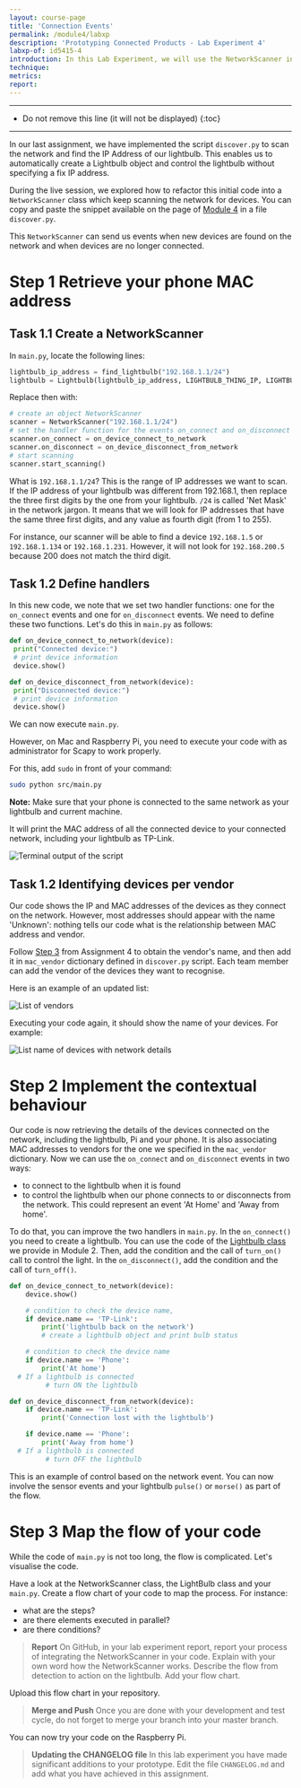 ```yaml
---
layout: course-page
title: 'Connection Events'
permalink: /module4/labxp
description: 'Prototyping Connected Products - Lab Experiment 4'
labxp-of: id5415-4
introduction: In this Lab Experiment, we will use the NetworkScanner introduced in the live session to detect a smartphone on the network. It will provide an indicator 'at home' and 'away from home' that we will use to control the light.
technique:
metrics:
report:
---
```


---

- Do not remove this line (it will not be displayed)
{:toc}

---

In our last assignment, we have implemented the script `discover.py` to scan the network and find the IP Address of our lightbulb. This enables us to automatically create a Lightbulb object and control the lightbulb without specifying a fix IP address.

During the live session, we explored how to refactor this initial code into a `NetworkScanner` class which keep scanning the network for devices. You can copy and paste the snippet available on the page of [Module 4](https://id5415.datacentricdesign.org/module4/) in a file `discover.py`.

This `NetworkScanner` can send us events when new devices are found on the network and when devices are no longer connected.

# Step 1 Retrieve your phone MAC address

## Task 1.1 Create a NetworkScanner

In `main.py`, locate the following lines:

```python
lightbulb_ip_address = find_lightbulb("192.168.1.1/24")
lightbulb = Lightbulb(lightbulb_ip_address, LIGHTBULB_THING_IP, LIGHTBULB_PRIVATE_KEY_PATH)
```

Replace then with:

```python
# create an object NetworkScanner
scanner = NetworkScanner("192.168.1.1/24")
# set the handler function for the events on_connect and on_disconnect
scanner.on_connect = on_device_connect_to_network
scanner.on_disconnect = on_device_disconnect_from_network
# start scanning
scanner.start_scanning()
```

What is `192.168.1.1/24`? This is the range of IP addresses we want to scan. If the IP address of your lightbulb was different from 192.168.1, then replace the three first digits by the one from your lightbulb. `/24` is called 'Net Mask' in the network jargon. It means that we will look for IP addresses that have the same three first digits, and any value as fourth digit (from 1 to 255).

For instance, our scanner will be able to find a device `192.168.1.5` or `192.168.1.134` or `192.168.1.231`. However, it will not look for `192.168.200.5` because 200 does not match the third digit.

## Task 1.2 Define handlers

In this new code, we note that we set two handler functions: one for the `on_connect` events and one for `on_disconnect` events. We need to define these two functions. Let's do this in `main.py` as follows:

```python
def on_device_connect_to_network(device):
 print("Connected device:")
 # print device information
 device.show()

def on_device_disconnect_from_network(device):
 print("Disconnected device:")
 # print device information
 device.show()
```

We can now execute `main.py`.

However, on Mac and Raspberry Pi, you need to execute your code with as administrator for Scapy to work properly.

For this, add `sudo` in front of your command:

```bash
sudo python src/main.py
```

**Note:** Make sure that your phone is connected to the same network as your lightbulb and current machine.

It will print the MAC address of all the connected device to your connected network, including your lightbulb as TP-Link.

![Terminal output of the script](../../assets/img/courses/id5415/module4/assignment/1.2.0.png)

## Task 1.2 Identifying devices per vendor

Our code shows the IP and MAC addresses of the devices as they connect on the network. However, most addresses should appear with the name 'Unknown': nothing tells our code what is the relationship between MAC address and vendor.

Follow [Step 3](https://id5415.datacentricdesign.org/module4/assignment#step-3-associate-mac-addresses-to-vendors) from Assignment 4 to obtain the vendor's name, and then add it in `mac_vendor` dictionary defined in `discover.py` script. Each team member can add the vendor of the devices they want to recognise.

Here is an example of an updated list:

![List of vendors](../../assets/img/courses/id5415/module4/assignment/1.2.1.png)

Executing your code again, it should show the name of your devices. For example:

![List name of devices with network details](../../assets/img/courses/id5415/module4/assignment/1.2.2.png)

# Step 2 Implement the contextual behaviour

Our code is now retrieving the details of the devices connected on the network, including the lightbulb, Pi and your phone. It is also associating MAC addresses to vendors for the one we specified in the `mac_vendor` dictionary. Now we can use the `on_connect` and `on_disconnect` events in two ways:

- to connect to the lightbulb when it is found
- to control the lightbulb when our phone connects to or disconnects from the network. This could represent an event 'At Home' and 'Away from home'.

To do that, you can improve the two handlers in `main.py`. In the `on_connect()` you need to create a lightbulb. You can use the code of the [Lightbulb class](https://id5415.datacentricdesign.org/module2/) we provide in Module 2. Then, add the condition and the call of `turn_on()` call to control the light. In the `on_disconnect()`, add the condition and the call of `turn_off()`.

```python
def on_device_connect_to_network(device):
    device.show()

    # condition to check the device name,
    if device.name == 'TP-Link':
        print('lightbulb back on the network')
        # create a lightbulb object and print bulb status

    # condition to check the device name
    if device.name == 'Phone':
        print('At home')
  # If a lightbulb is connected
         # turn ON the lightbulb

def on_device_disconnect_from_network(device):
    if device.name == 'TP-Link':
        print('Connection lost with the lightbulb')

    if device.name == 'Phone':
        print('Away from home')
  # If a lightbulb is connected
         # turn OFF the lightbulb
```

This is an example of control based on the network event. You can now involve the sensor events and your lightbulb `pulse()` or `morse()` as part of the flow.

# Step 3 Map the flow of your code

While the code of `main.py` is not too long, the flow is complicated. Let's visualise the code.

Have a look at the NetworkScanner class, the LightBulb class and your `main.py`. Create a flow chart of your code to map the process. For instance:

- what are the steps?
- are there elements executed in parallel?
- are there conditions?

> **Report** On GitHub, in your lab experiment report, report your process of integrating the NetworkScanner in your code. Explain with your own word how the NetworkScanner works. Describe the flow from detection to action on the lightbulb. Add your flow chart.

Upload this flow chart in your repository.

> **Merge and Push** Once you are done with your development and test cycle, do not forget to merge your branch into your master branch.

You can now try your code on the Raspberry Pi.

> **Updating the CHANGELOG file** In this lab experiment you have made significant additions to your prototype. Edit the file `CHANGELOG.md` and add what you have achieved in this assignment.
